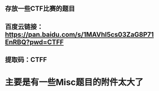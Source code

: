## 存放一些CTF比赛的题目
## 百度云链接：https://pan.baidu.com/s/1MAVhI5cs03ZaG8P71EnRBQ?pwd=CTFF 
## 提取码：CTFF
# 主要是有一些Misc题目的附件太大了
